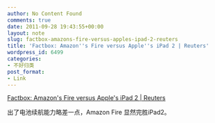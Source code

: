 ```yaml
---
author: No Content Found
comments: true
date: 2011-09-28 19:43:55+00:00
layout: note
slug: factbox-amazons-fire-versus-apples-ipad-2-reuters
title: 'Factbox: Amazon''s Fire versus Apple''s iPad 2 | Reuters'
wordpress_id: 6499
categories:
- 不好归类
post_format:
- Link
---
```


[Factbox: Amazon's Fire versus Apple's iPad 2 | Reuters](http://www.reuters.com/article/2011/09/28/us-amazon-tablet-apple-idUSTRE78R54K20110928)

出了电池续航能力略差一点，Amazon Fire 显然完胜iPad2。
